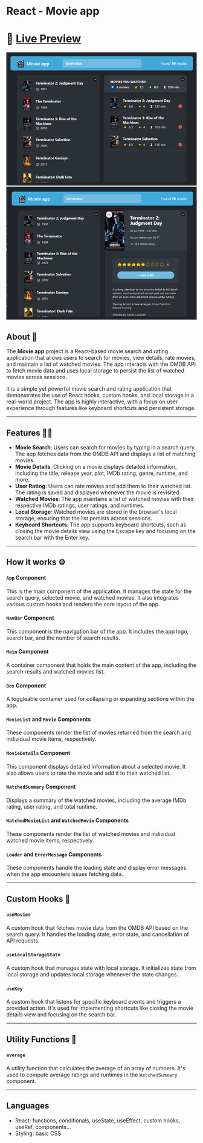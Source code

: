 # React - Movie app

# 🔗 [Live Preview](https://main--rainbow-choux-a131e3.netlify.app/)

![Design preview](./public/preview1.png)
![Design preview](./public/preview2.png)


## About 👋

The **Movie app** project is a React-based movie search and rating application that allows users to search for movies, view details, rate movies, and maintain a list of watched movies. The app interacts with the OMDB API to fetch movie data and uses local storage to persist the list of watched movies across sessions.

It is a simple yet powerful movie search and rating application that demonstrates the use of React hooks, custom hooks, and local storage in a real-world project. The app is highly interactive, with a focus on user experience through features like keyboard shortcuts and persistent storage.

---

## Features 👨‍💻

- **Movie Search**: Users can search for movies by typing in a search query. The app fetches data from the OMDB API and displays a list of matching movies.
- **Movie Details**: Clicking on a movie displays detailed information, including the title, release year, plot, IMDb rating, genre, runtime, and more.
- **User Rating**: Users can rate movies and add them to their watched list. The rating is saved and displayed whenever the movie is revisited.
- **Watched Movies**: The app maintains a list of watched movies with their respective IMDb ratings, user ratings, and runtimes.
- **Local Storage**: Watched movies are stored in the browser's local storage, ensuring that the list persists across sessions.
- **Keyboard Shortcuts**: The app supports keyboard shortcuts, such as closing the movie details view using the Escape key and focusing on the search bar with the Enter key.

---

## How it works ⚙️

#### `App` Component

This is the main component of the application. It manages the state for the search query, selected movie, and watched movies. It also integrates various custom hooks and renders the core layout of the app.

#### `NavBar` Component

This component is the navigation bar of the app. It includes the app logo, search bar, and the number of search results.

#### `Main` Component

A container component that holds the main content of the app, including the search results and watched movies list.

#### `Box` Component

A toggleable container used for collapsing or expanding sections within the app.

#### `MovieList` and `Movie` Components

These components render the list of movies returned from the search and individual movie items, respectively.

#### `MovieDetails` Component

This component displays detailed information about a selected movie. It also allows users to rate the movie and add it to their watched list.

#### `WatchedSummary` Component

Displays a summary of the watched movies, including the average IMDb rating, user rating, and total runtime.

#### `WatchedMovieList` and `WatchedMovie` Components

These components render the list of watched movies and individual watched movie items, respectively.

#### `Loader` and `ErrorMessage` Components

These components handle the loading state and display error messages when the app encounters issues fetching data.

---

## Custom Hooks 🔨

#### `useMovies`

A custom hook that fetches movie data from the OMDB API based on the search query. It handles the loading state, error state, and cancellation of API requests.

#### `useLocalStorageState`

A custom hook that manages state with local storage. It initializes state from local storage and updates local storage whenever the state changes.

#### `useKey`

A custom hook that listens for specific keyboard events and triggers a provided action. It's used for implementing shortcuts like closing the movie details view and focusing on the search bar.

---

## Utility Functions 🔨

#### `average`

A utility function that calculates the average of an array of numbers. It's used to compute average ratings and runtimes in the `WatchedSummary` component.

---

## Languages

- React: functions, conditionals, useState, useEffect, custom hooks, useRef, components...
- Styling: basic CSS
